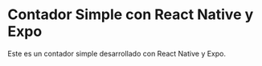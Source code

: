 # Contador Simple con React Native y Expo

Este es un contador simple desarrollado con React Native y Expo.
